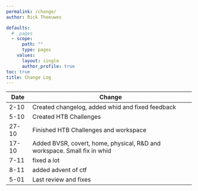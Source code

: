 ```yaml
---
permalink: /change/
author: Rick Theeuwes

defaults:
  # _pages
  - scope:
      path: ""
      type: pages
    values:
      layout: single
      author_profile: true
toc: true
title: Change Log
---
```


| Date | Change                                           |
|------|--------------------------------------------------|
| 2-10 | Created changelog, added whid and fixed feedback |
|5-10|Created HTB Challenges|
|27-10|Finished HTB Challenges and workspace|
|17-10|Added BVSR, covert, home, physical, R&D and workspace. Small fix in whid|
|7-11| fixed a lot|
|8-11| added advent of ctf|
|5-01|Last review and fixes|